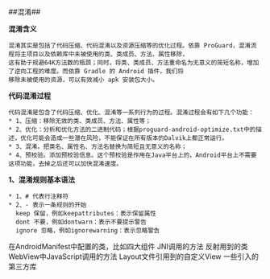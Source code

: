 ##混淆##

**混淆含义**

	混淆其实是包括了代码压缩、代码混淆以及资源压缩等的优化过程。依靠 ProGuard，混淆流程将主项目以及依赖库中未被使用的类、类成员、方法、属性移除，
    这有助于规避64K方法数的瓶颈；同时，将类、类成员、方法重命名为无意义的简短名称，增加了逆向工程的难度。而依靠 Gradle 的 Android 插件，我们将
    移除未被使用的资源，可以有效减小 apk 安装包大小。

**代码混淆过程**

	代码混淆是包含了代码压缩、优化、混淆等一系列行为的过程。混淆过程会有如下几个功能：
	* 1、压缩：移除无效的类、类成员、方法、属性等；
	* 2、优化：分析和优化方法的二进制代码；根据proguard-android-optimize.txt中的描述，优化可能会造成一些潜在风险，不能保证在所有版本的Dalvik上都正常运行。
	* 3、混淆。把类名、属性名、方法名替换为简短且无意义的名称；
	* 4、预校验。添加预校验信息。这个预校验是作用在Java平台上的，Android平台上不需要这项功能，去掉之后还可以加快混淆速度。

**1、混淆规则基本语法**
	
	* 1、# 代表行注释符
	* 2、- 表示一条规则的开始
	  keep 保留，例如keepattributes：表示保留属性
      dont 不要，例如dontwarn：表示不要提示警告
	  ignore 忽略，例如ignorewarning：表示忽略警告

在AndroidManifest中配置的类，比如四大组件
JNI调用的方法
反射用到的类
WebView中JavaScript调用的方法
Layout文件引用到的自定义View
一些引入的第三方库

